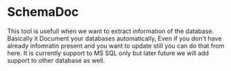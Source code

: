 # SchemaDoc

This tool is usefull when we want to extract information of the database. Basically it Document your databases automatically, Even if you don't have already infomratin present and you want to update still you can do that from here. It is currently support to MS SQL only but later future we will add support to other database as well.
